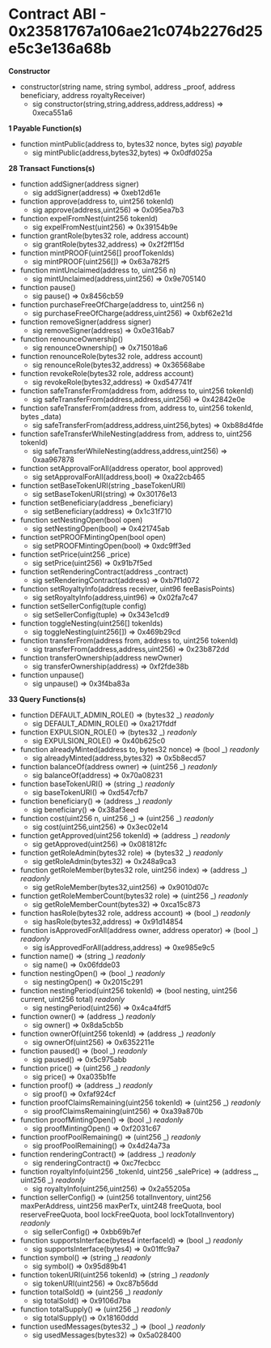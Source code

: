 # Contract ABI - 0x23581767a106ae21c074b2276d25e5c3e136a68b


**Constructor**

- constructor(string name, string symbol, address _proof, address beneficiary, address royaltyReceiver)
  - sig constructor(string,string,address,address,address)  =>  0xeca551a6

**1 Payable Function(s)**

- function mintPublic(address to, bytes32 nonce, bytes sig) _payable_
  - sig mintPublic(address,bytes32,bytes)  =>  0x0dfd025a

**28 Transact Functions(s)**

- function addSigner(address signer)
  - sig addSigner(address)  =>  0xeb12d61e
- function approve(address to, uint256 tokenId)
  - sig approve(address,uint256)  =>  0x095ea7b3
- function expelFromNest(uint256 tokenId)
  - sig expelFromNest(uint256)  =>  0x39154b9e
- function grantRole(bytes32 role, address account)
  - sig grantRole(bytes32,address)  =>  0x2f2ff15d
- function mintPROOF(uint256[] proofTokenIds)
  - sig mintPROOF(uint256[])  =>  0x63a782f5
- function mintUnclaimed(address to, uint256 n)
  - sig mintUnclaimed(address,uint256)  =>  0x9e705140
- function pause()
  - sig pause()  =>  0x8456cb59
- function purchaseFreeOfCharge(address to, uint256 n)
  - sig purchaseFreeOfCharge(address,uint256)  =>  0xbf62e21d
- function removeSigner(address signer)
  - sig removeSigner(address)  =>  0x0e316ab7
- function renounceOwnership()
  - sig renounceOwnership()  =>  0x715018a6
- function renounceRole(bytes32 role, address account)
  - sig renounceRole(bytes32,address)  =>  0x36568abe
- function revokeRole(bytes32 role, address account)
  - sig revokeRole(bytes32,address)  =>  0xd547741f
- function safeTransferFrom(address from, address to, uint256 tokenId)
  - sig safeTransferFrom(address,address,uint256)  =>  0x42842e0e
- function safeTransferFrom(address from, address to, uint256 tokenId, bytes _data)
  - sig safeTransferFrom(address,address,uint256,bytes)  =>  0xb88d4fde
- function safeTransferWhileNesting(address from, address to, uint256 tokenId)
  - sig safeTransferWhileNesting(address,address,uint256)  =>  0xaa967878
- function setApprovalForAll(address operator, bool approved)
  - sig setApprovalForAll(address,bool)  =>  0xa22cb465
- function setBaseTokenURI(string _baseTokenURI)
  - sig setBaseTokenURI(string)  =>  0x30176e13
- function setBeneficiary(address _beneficiary)
  - sig setBeneficiary(address)  =>  0x1c31f710
- function setNestingOpen(bool open)
  - sig setNestingOpen(bool)  =>  0x421745ab
- function setPROOFMintingOpen(bool open)
  - sig setPROOFMintingOpen(bool)  =>  0xdc9ff3ed
- function setPrice(uint256 _price)
  - sig setPrice(uint256)  =>  0x91b7f5ed
- function setRenderingContract(address _contract)
  - sig setRenderingContract(address)  =>  0xb7f1d072
- function setRoyaltyInfo(address receiver, uint96 feeBasisPoints)
  - sig setRoyaltyInfo(address,uint96)  =>  0x02fa7c47
- function setSellerConfig(tuple config)
  - sig setSellerConfig(tuple)  =>  0x343e1cd9
- function toggleNesting(uint256[] tokenIds)
  - sig toggleNesting(uint256[])  =>  0x469b29cd
- function transferFrom(address from, address to, uint256 tokenId)
  - sig transferFrom(address,address,uint256)  =>  0x23b872dd
- function transferOwnership(address newOwner)
  - sig transferOwnership(address)  =>  0xf2fde38b
- function unpause()
  - sig unpause()  =>  0x3f4ba83a

**33 Query Functions(s)**

- function DEFAULT_ADMIN_ROLE() ⇒ (bytes32 _) _readonly_
  - sig DEFAULT_ADMIN_ROLE()  =>  0xa217fddf
- function EXPULSION_ROLE() ⇒ (bytes32 _) _readonly_
  - sig EXPULSION_ROLE()  =>  0x40b625c0
- function alreadyMinted(address to, bytes32 nonce) ⇒ (bool _) _readonly_
  - sig alreadyMinted(address,bytes32)  =>  0x5b8ecd57
- function balanceOf(address owner) ⇒ (uint256 _) _readonly_
  - sig balanceOf(address)  =>  0x70a08231
- function baseTokenURI() ⇒ (string _) _readonly_
  - sig baseTokenURI()  =>  0xd547cfb7
- function beneficiary() ⇒ (address _) _readonly_
  - sig beneficiary()  =>  0x38af3eed
- function cost(uint256 n, uint256 _) ⇒ (uint256 _) _readonly_
  - sig cost(uint256,uint256)  =>  0x3ec02e14
- function getApproved(uint256 tokenId) ⇒ (address _) _readonly_
  - sig getApproved(uint256)  =>  0x081812fc
- function getRoleAdmin(bytes32 role) ⇒ (bytes32 _) _readonly_
  - sig getRoleAdmin(bytes32)  =>  0x248a9ca3
- function getRoleMember(bytes32 role, uint256 index) ⇒ (address _) _readonly_
  - sig getRoleMember(bytes32,uint256)  =>  0x9010d07c
- function getRoleMemberCount(bytes32 role) ⇒ (uint256 _) _readonly_
  - sig getRoleMemberCount(bytes32)  =>  0xca15c873
- function hasRole(bytes32 role, address account) ⇒ (bool _) _readonly_
  - sig hasRole(bytes32,address)  =>  0x91d14854
- function isApprovedForAll(address owner, address operator) ⇒ (bool _) _readonly_
  - sig isApprovedForAll(address,address)  =>  0xe985e9c5
- function name() ⇒ (string _) _readonly_
  - sig name()  =>  0x06fdde03
- function nestingOpen() ⇒ (bool _) _readonly_
  - sig nestingOpen()  =>  0x2015c291
- function nestingPeriod(uint256 tokenId) ⇒ (bool nesting, uint256 current, uint256 total) _readonly_
  - sig nestingPeriod(uint256)  =>  0x4ca4fdf5
- function owner() ⇒ (address _) _readonly_
  - sig owner()  =>  0x8da5cb5b
- function ownerOf(uint256 tokenId) ⇒ (address _) _readonly_
  - sig ownerOf(uint256)  =>  0x6352211e
- function paused() ⇒ (bool _) _readonly_
  - sig paused()  =>  0x5c975abb
- function price() ⇒ (uint256 _) _readonly_
  - sig price()  =>  0xa035b1fe
- function proof() ⇒ (address _) _readonly_
  - sig proof()  =>  0xfaf924cf
- function proofClaimsRemaining(uint256 tokenId) ⇒ (uint256 _) _readonly_
  - sig proofClaimsRemaining(uint256)  =>  0xa39a870b
- function proofMintingOpen() ⇒ (bool _) _readonly_
  - sig proofMintingOpen()  =>  0xf2031c67
- function proofPoolRemaining() ⇒ (uint256 _) _readonly_
  - sig proofPoolRemaining()  =>  0x4d24a73a
- function renderingContract() ⇒ (address _) _readonly_
  - sig renderingContract()  =>  0xc7fecbcc
- function royaltyInfo(uint256 _tokenId, uint256 _salePrice) ⇒ (address _, uint256 _) _readonly_
  - sig royaltyInfo(uint256,uint256)  =>  0x2a55205a
- function sellerConfig() ⇒ (uint256 totalInventory, uint256 maxPerAddress, uint256 maxPerTx, uint248 freeQuota, bool reserveFreeQuota, bool lockFreeQuota, bool lockTotalInventory) _readonly_
  - sig sellerConfig()  =>  0xbb69b7ef
- function supportsInterface(bytes4 interfaceId) ⇒ (bool _) _readonly_
  - sig supportsInterface(bytes4)  =>  0x01ffc9a7
- function symbol() ⇒ (string _) _readonly_
  - sig symbol()  =>  0x95d89b41
- function tokenURI(uint256 tokenId) ⇒ (string _) _readonly_
  - sig tokenURI(uint256)  =>  0xc87b56dd
- function totalSold() ⇒ (uint256 _) _readonly_
  - sig totalSold()  =>  0x9106d7ba
- function totalSupply() ⇒ (uint256 _) _readonly_
  - sig totalSupply()  =>  0x18160ddd
- function usedMessages(bytes32 _) ⇒ (bool _) _readonly_
  - sig usedMessages(bytes32)  =>  0x5a028400
